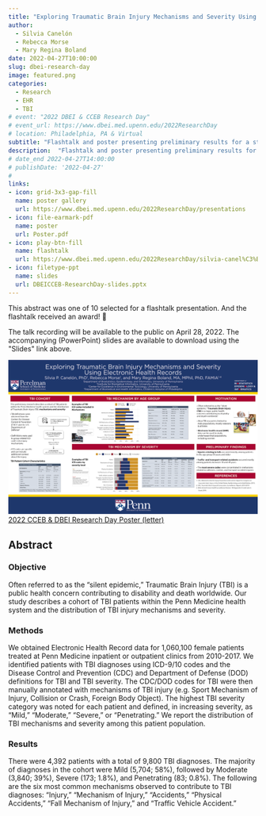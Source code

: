 ```yaml
---
title: "Exploring Traumatic Brain Injury Mechanisms and Severity Using Electronic Health Records"
author: 
  - Silvia Canelón
  - Rebecca Morse
  - Mary Regina Boland
date: 2022-04-27T10:00:00
slug: dbei-research-day
image: featured.png
categories:
  - Research
  - EHR
  - TBI
# event: "2022 DBEI & CCEB Research Day"
# event_url: https://www.dbei.med.upenn.edu/2022ResearchDay
# location: Philadelphia, PA & Virtual
subtitle: "Flashtalk and poster presenting preliminary results for a study on TBI among female patients at Penn Medicine"
description:  "Flashtalk and poster presenting preliminary results for a study on TBI among female patients at Penn Medicine"
# date_end 2022-04-27T14:00:00
# publishDate: '2022-04-27'
#
links:
- icon: grid-3x3-gap-fill
  name: poster gallery
  url: https://www.dbei.med.upenn.edu/2022ResearchDay/presentations
- icon: file-earmark-pdf
  name: poster
  url: Poster.pdf
- icon: play-btn-fill
  name: flashtalk
  url: https://www.dbei.med.upenn.edu/2022ResearchDay/silvia-canel%C3%B3n
- icon: filetype-ppt
  name: slides
  url: DBEICCEB-ResearchDay-slides.pptx
---
```


This abstract was one of 10 selected for a flashtalk presentation. And the flashtalk received an award! 🎉 

The talk recording will be available to the public on April 28, 2022. The accompanying (PowerPoint) slides are available to download using the "Slides" link above.

![Poster thumbnail](PosterThumbnail.png)
[2022 CCEB & DBEI Research Day Poster (letter)](PosterLetter.pdf)

## Abstract

### Objective

Often referred to as the “silent epidemic,” Traumatic Brain Injury (TBI) is a public health concern contributing to disability and death worldwide. Our study describes a cohort of TBI patients within the Penn Medicine health system and the distribution of TBI injury mechanisms and severity.

### Methods 

We obtained Electronic Health Record data for 1,060,100 female patients treated at Penn Medicine inpatient or outpatient clinics from 2010-2017. We identified patients with TBI diagnoses using ICD-9/10 codes and the Disease Control and Prevention (CDC) and Department of Defense (DOD) definitions for TBI and TBI severity. The CDC/DOD codes for TBI were then manually annotated with mechanisms of TBI injury (e.g. Sport Mechanism of Injury, Collision or Crash, Foreign Body Object). The highest TBI severity category was noted for each patient and defined, in increasing severity, as “Mild,” “Moderate,” “Severe,” or “Penetrating.” We report the distribution of TBI mechanisms and severity among this patient population.

### Results

There were 4,392 patients with a total of 9,800 TBI diagnoses. The majority of diagnoses in the cohort were Mild (5,704; 58%), followed by Moderate (3,840; 39%), Severe (173; 1.8%), and Penetrating (83; 0.8%). The following are the six most common mechanisms observed to contribute to TBI diagnoses: “Injury,” “Mechanism of Injury,” “Accidents,” “Physical Accidents,” “Fall Mechanism of Injury,” and “Traffic Vehicle Accident.”

